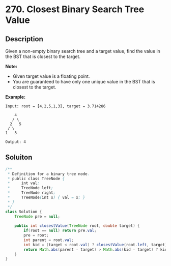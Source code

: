 # 270. Closest Binary Search Tree Value

## Description

Given a non-empty binary search tree and a target value, find the value in the BST that is closest to the target.

**Note:**

- Given target value is a floating point.
- You are guaranteed to have only one unique value in the BST that is closest to the target.

**Example:**

```
Input: root = [4,2,5,1,3], target = 3.714286

    4
   / \
  2   5
 / \
1   3

Output: 4
```





## Soluiton

```java
/**
 * Definition for a binary tree node.
 * public class TreeNode {
 *     int val;
 *     TreeNode left;
 *     TreeNode right;
 *     TreeNode(int x) { val = x; }
 * }
 */
class Solution {    
    TreeNode pre = null;
    
    public int closestValue(TreeNode root, double target) {
        if(root == null) return pre.val;
        pre = root;
        int parent = root.val;
        int kid = (target < root.val) ? closestValue(root.left, target) : closestValue(root.right, target);
        return Math.abs(parent - target) > Math.abs(kid - target) ? kid : parent;
    }
}
```


